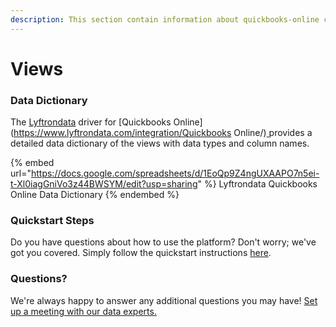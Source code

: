 ```yaml
---
description: This section contain information about quickbooks-online connector views information
---
```


# Views

### Data Dictionary

The [Lyftrondata](https://www.lyftrondata.com/) driver for [Quickbooks Online](https://www.lyftrondata.com/integration/Quickbooks Online/)[ ](https://www.lyftrondata.com/integration/quickbooks-online/)provides a detailed data dictionary of the views with data types and column names.

{% embed url="https://docs.google.com/spreadsheets/d/1EoQp9Z4ngUXAAPO7n5ei-t-Xl0iagGniVo3z44BWSYM/edit?usp=sharing" %}
Lyftrondata Quickbooks Online Data Dictionary
{% endembed %}

### Quickstart Steps

Do you have questions about how to use the platform? Don't worry; we've got you covered. Simply follow the quickstart instructions [here](../../../../quickstart-steps.md).

### Questions? <a href="#questions" id="questions"></a>

We're always happy to answer any additional questions you may have! [Set up a meeting with our data experts.](https://www.lyftrondata.com/book-a-meeting/)


